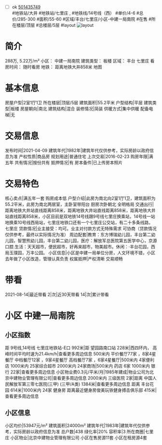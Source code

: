 - [ ] ok [501435749](https://bj.5i5j.com/ershoufang/501435749.html)  
 #地铁站/大井 #地铁站/七里庄 ,  #地铁线/14号线（西）
#单价/4-6 #总价/285-300 #面积/55-60   #区域/丰台/七里庄/小区-中建一局南院 #在售 #所在楼层/顶层 #总楼层/5层 #layout 
![layout](http://image2a.5i5j.com/bdir/layout/d83934a3fade4fc5b34023d47beda6c1.jpg_P5.jpg) 
# 简介 
 288万,  5.22万/m² 
小区： 中建一局南院
建筑类型： 板楼
区域： 丰台 七里庄
看房时间： 随时看房
地铁： 距离地铁大井858米 地图
# 基本信息 
 房屋户型|2室1厅1卫
所在楼层|顶层/5层
建筑面积|55.2平米
户型结构|平层
建筑类型|板楼
房屋朝向|南北
建筑结构|混合
装修情况|简装
供暖方式|集中供暖
配备电梯|无
# 交易信息 
 发布时间|2021-04-09
建筑年代|1982年|建筑年代仅供参考，实际房龄以政府信息为准
产权性质|商品房
规划用途|普通住宅
上次交易|2016-02-23
购房年限|满五年
共有情况|按份共有
抵押情况|有
房本备件|已上传房本照片
# 交易特色 
 核心卖点|满五年一套 购房成本低
户型介绍|此房为南北向2室1厅1卫，建筑面积为55.2平米，此房为南北两居室，主卧室带阳台  厨房次卧朝北 全明格局
交通出行|距离地铁大井站直线距离858米，距离地铁大井站直线距离858米，距离地铁大井站直线距离858米，小区目前是双地铁14号线跟9号线七里庄换乘站，14号线一站地换乘10号线西局站，七里庄地铁口还有一个七里庄公交站，有二十多条线路，七里庄
贷款情况|业主接受：均可。业主对付款方式无特殊需求 可协商（贷款情况仅供参考，最终以实际情况为准）
周边配套|教育：东方博瑞幼儿园，丰台第二幼儿园，智慧熊幼儿园，丰台第二幼儿园，医疗：解放军总医院第五医学中心，京源口腔.生活：天天超市，便民超市，好再来超市，物美超市。休闲：·丰台花园，西局玉璞园，万丰公园。
小区信息|小区是中建一局单位分房，人文环境不错，小区去年做了小区改造，管理认真负责
权属抵押|产权清晰 交易顺畅
# 带看 
 2021-08-14|最近带看	 2|次|近30天带看	 14|次|累计带看
# 小区 中建一局南院
## 小区指数 
 距 9号线,14号线 七里庄地铁站-E口 992米|距 望园路南口站 228米|西四环内， 高峰时间平均时速为21.4km/h|查看更多周边信息
500米内 平价餐厅77家 ，8家4星餐厅
中档餐厅12家 ，9家4星餐厅
高档餐厅7家 ，6家4星餐厅|500米内 4家便利店
1000米内 25家综合超市
2000米内 24家商场|500米内 药店 6家
1000米内 银行 22家|查看更多周边信息
小区物业费0.3元/平米/月|1985年建成|物业公司为北京中建物业管理有限公司|查看更多周边信息
2000米内 三级医院 2家|距离 中国人民解放军第三零七医院(三甲) (三甲/A类) 1384米|查看更多周边信息
距离 丰台花园 614米|1000米内 24家 健身房
距离最近健身房俊美玩铁健身搏击俱乐部 415米|查看更多周边信息
## 小区信息 
 小区均价|53947元/m²
建筑面积|24000m²
建筑年代|1983年|建筑年代仅供参考，实际房龄以政府信息为准
总户数|438
绿化率|20%
容积率|3
所在商圈|七里庄
小区物业|北京中建物业管理有限公司
小区在售房源11套
小区在租房源4套
